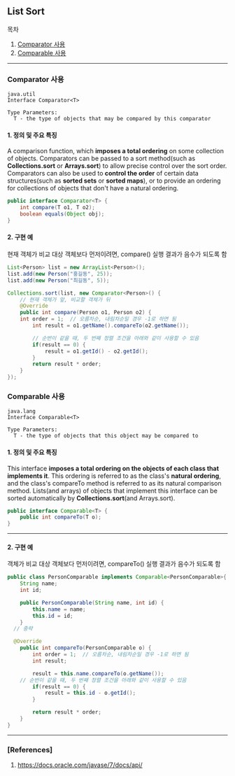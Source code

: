 ## List Sort

목차

1. [Comparator 사용](#comparator사용)
1. [Comparable 사용](#comparable사용)

* * *

### Comparator 사용

```
java.util
Interface Comparator<T>

Type Parameters:
  T - the type of objects that may be compared by this comparator
```

#### 1. 정의 및 주요 특징

A comparison function, which **imposes a total ordering** on some collection of objects. Comparators can be passed to a sort method(such as **Collections.sort** or **Arrays.sort**) to allow precise control over the sort order. Comparators can also be used to **control the order** of certain data structures(such as **sorted sets** or **sorted maps**), or to provide an ordering for collections of objects that don't have a natural ordering.

```java
public interface Comparator<T> {
    int compare(T o1, T o2);
    boolean equals(Object obj);
}
```

#### 2. 구현 예

현재 객체가 비교 대상 객체보다 먼저이려면, compare() 실행 결과가 음수가 되도록 함

```java
List<Person> list = new ArrayList<Person>();
list.add(new Person("홍길동", 25));
list.add(new Person("최길동", 5));

Collections.sort(list, new Comparator<Person>() {
	// 현재 객체가 앞, 비교할 객체가 뒤
	@Override
	public int compare(Person o1, Person o2) {
    int order = 1;	// 오름차순, 내림차순일 경우 -1로 하면 됨
		int result = o1.getName().compareTo(o2.getName());

		// 순번이 같을 때, 두 번째 정렬 조건을 아래와 같이 사용할 수 있음
		if(result == 0) {
			result = o1.getId() - o2.getId();
		}
		return result * order;
	}
});
```

### Comparable 사용

```
java.lang
Interface Comparable<T>

Type Parameters:
  T - the type of objects that this object may be compared to
```

#### 1. 정의 및 주요 특징

This interface **imposes a total ordering on the objects of each class that implements it**. This ordering is referred to as the class's **natural ordering**, and the class's compareTo method is referred to as its natural comparison method. Lists(and arrays) of objects that implement this interface can be sorted automatically by **Collections.sort**(and Arrays.sort).


```java
public interface Comparable<T> {
    public int compareTo(T o);
}
```

***

#### 2. 구현 예

객체가 비교 대상 객체보다 먼저이려면, compareTo() 실행 결과가 음수가 되도록 함

```java
public class PersonComparable implements Comparable<PersonComparable>{
	String name;
	int id;

	public PersonComparable(String name, int id) {
		this.name = name;
		this.id = id;
	}
  // 중략

  @Override
	public int compareTo(PersonComparable o) {
		int order = 1;  // 오름차순, 내림차순일 경우 -1로 하면 됨
		int result;

		result = this.name.compareTo(o.getName());
    // 순번이 같을 때, 두 번째 정렬 조건을 아래와 같이 사용할 수 있음
		if(result == 0) {
			result = this.id - o.getId();
		}

		return result * order;
	}
}
```

***

### [References]
1. <https://docs.oracle.com/javase/7/docs/api/>
